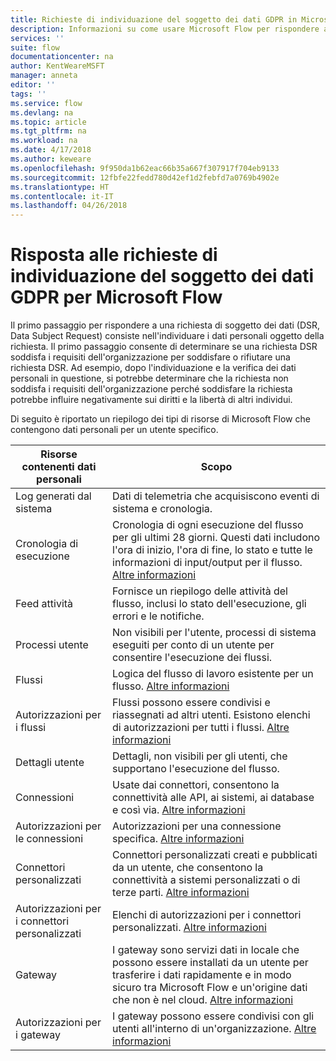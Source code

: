 ```yaml
---
title: Richieste di individuazione del soggetto dei dati GDPR in Microsoft Flow | Microsoft Docs
description: Informazioni su come usare Microsoft Flow per rispondere alle richieste di individuazione del soggetto dei dati GPDR.
services: ''
suite: flow
documentationcenter: na
author: KentWeareMSFT
manager: anneta
editor: ''
tags: ''
ms.service: flow
ms.devlang: na
ms.topic: article
ms.tgt_pltfrm: na
ms.workload: na
ms.date: 4/17/2018
ms.author: keweare
ms.openlocfilehash: 9f950da1b62eac66b35a667f307917f704eb9133
ms.sourcegitcommit: 12fbfe22fedd780d42ef1d2febfd7a0769b4902e
ms.translationtype: HT
ms.contentlocale: it-IT
ms.lasthandoff: 04/26/2018
---
```

# <a name="responding-to-gdpr-data-subject-discovery-requests-for-microsoft-flow"></a>Risposta alle richieste di individuazione del soggetto dei dati GDPR per Microsoft Flow

Il primo passaggio per rispondere a una richiesta di soggetto dei dati (DSR, Data Subject Request) consiste nell'individuare i dati personali oggetto della richiesta. Il primo passaggio consente di determinare se una richiesta DSR soddisfa i requisiti dell'organizzazione per soddisfare o rifiutare una richiesta DSR. Ad esempio, dopo l'individuazione e la verifica dei dati personali in questione, si potrebbe determinare che la richiesta non soddisfa i requisiti dell'organizzazione perché soddisfare la richiesta potrebbe influire negativamente sui diritti e la libertà di altri individui.

Di seguito è riportato un riepilogo dei tipi di risorse di Microsoft Flow che contengono dati personali per un utente specifico.

|**Risorse contenenti dati personali**|**Scopo**|
|-----|-----|
|Log generati dal sistema|Dati di telemetria che acquisiscono eventi di sistema e cronologia.|
|Cronologia di esecuzione|Cronologia di ogni esecuzione del flusso per gli ultimi 28 giorni. Questi dati includono l'ora di inizio, l'ora di fine, lo stato e tutte le informazioni di input/output per il flusso. [Altre informazioni](https://flow.microsoft.com/blog/download-history-recurrence/)|
|Feed attività| Fornisce un riepilogo delle attività del flusso, inclusi lo stato dell'esecuzione, gli errori e le notifiche.|
|Processi utente|Non visibili per l'utente, processi di sistema eseguiti per conto di un utente per consentire l'esecuzione dei flussi.|
|Flussi|Logica del flusso di lavoro esistente per un flusso. [Altre informazioni](https://docs.microsoft.com/flow/get-started-logic-flow)|
|Autorizzazioni per i flussi|Flussi possono essere condivisi e riassegnati ad altri utenti. Esistono elenchi di autorizzazioni per tutti i flussi. [Altre informazioni](https://docs.microsoft.com/flow/frequently-asked-questions#can-i-share-the-flows-i-create)|
|Dettagli utente|Dettagli, non visibili per gli utenti, che supportano l'esecuzione del flusso.|
|Connessioni|Usate dai connettori, consentono la connettività alle API, ai sistemi, ai database e così via. [Altre informazioni](https://docs.microsoft.com/flow/add-manage-connections)|
|Autorizzazioni per le connessioni|Autorizzazioni per una connessione specifica. [Altre informazioni](https://docs.microsoft.com/flow/add-manage-connections)|
|Connettori personalizzati|Connettori personalizzati creati e pubblicati da un utente, che consentono la connettività a sistemi personalizzati o di terze parti. [Altre informazioni](https://docs.microsoft.com/connectors/custom-connectors/)|
|Autorizzazioni per i connettori personalizzati|Elenchi di autorizzazioni per i connettori personalizzati. [Altre informazioni](https://docs.microsoft.com/connectors/custom-connectors/share)|
|Gateway|I gateway sono servizi dati in locale che possono essere installati da un utente per trasferire i dati rapidamente e in modo sicuro tra Microsoft Flow e un'origine dati che non è nel cloud. [Altre informazioni](https://docs.microsoft.com/flow/gateway-manage)|
|Autorizzazioni per i gateway|I gateway possono essere condivisi con gli utenti all'interno di un'organizzazione. [Altre informazioni](https://go.microsoft.com/fwlink/?linkid=872249)|
